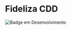 
# Fideliza CDD

![Badge em Desenvolvimento](http://img.shields.io/static/v1?label=STATUS&message=EM%20DESENVOLVIMENTO&color=GREEN&style=for-the-badge)


